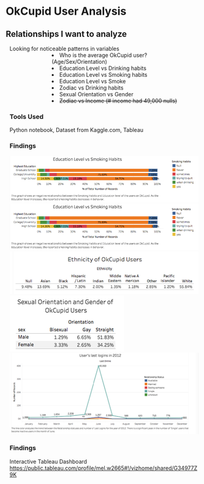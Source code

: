 # OkCupid User Analysis



## Relationships I want to analyze

<div style = "margin-left: 10px">Looking for noticeable patterns in variables

<li style = "margin-left: 110px;">Who is the average OkCupid user? (Age/Sex/Orientation)</li>
<li style = "margin-left: 110px;">Education Level vs Drinking habits</li>
<li style = "margin-left: 110px;">Education Level vs Smoking habits</li>
<li style = "margin-left: 110px;">Education Level vs Smoke</li>
<li style = "margin-left: 110px;">Zodiac vs Drinking habits</li>
<li style = "margin-left: 110px;">Sexual Orientation vs Gender</li>
<li style = "margin-left: 110px; text-decoration: line-through">Zodiac vs Income (# income had 49,000 nulls)</str></li></span>

### Tools Used

Python notebook, Dataset from Kaggle.com, Tableau


### Findings
![EdvsAlc](https://github.com/Melo21/OkCupidProject/blob/master/Okcupid%20Images/EdLevelSmokingHabits.png)
![EdvsSmoking](https://github.com/Melo21/OkCupidProject/blob/master/Okcupid%20Images/EdLevelSmokingHabits.png)
![Ethnicity](https://github.com/Melo21/OkCupidProject/blob/master/Okcupid%20Images/EthnicityofOkCupidUsers.png)
![SexualOrientation](https://github.com/Melo21/OkCupidProject/blob/master/Okcupid%20Images/SexualOrientationOkCupid.png)
![User Login](https://github.com/Melo21/OkCupidProject/blob/master/Okcupid%20Images/UserLogins.png)


### Findings
Interactive Tableau Dashboard
https://public.tableau.com/profile/mel.w2665#!/vizhome/shared/G34977Z9K
